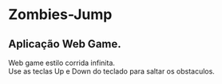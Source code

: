 # Zombies-Jump
## Aplicação Web Game. <br>
Web game estilo corrida infinita.<br>
Use as teclas  Up e Down do teclado para saltar os obstaculos.<br>